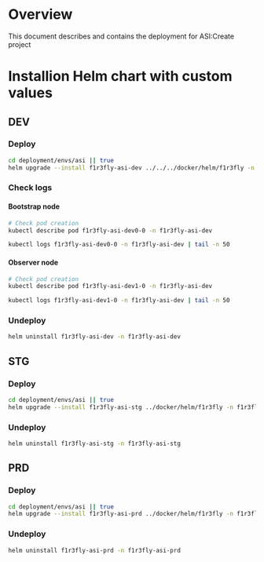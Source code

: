 # Overview
This document describes and contains the deployment for ASI:Create project

# Installion Helm chart with custom values
## DEV
### Deploy
```sh
cd deployment/envs/asi || true
helm upgrade --install f1r3fly-asi-dev ../../../docker/helm/f1r3fly -n f1r3fly-asi-dev --create-namespace -f ./helm-values.yaml
```
### Check logs
#### Bootstrap node
```sh
# Check pod creation
kubectl describe pod f1r3fly-asi-dev0-0 -n f1r3fly-asi-dev
```
```sh
kubectl logs f1r3fly-asi-dev0-0 -n f1r3fly-asi-dev | tail -n 50
```
#### Observer node
```sh
# Check pod creation
kubectl describe pod f1r3fly-asi-dev1-0 -n f1r3fly-asi-dev
```
```sh
kubectl logs f1r3fly-asi-dev1-0 -n f1r3fly-asi-dev | tail -n 50
```

### Undeploy
```sh
helm uninstall f1r3fly-asi-dev -n f1r3fly-asi-dev
```
## STG
### Deploy
```sh
cd deployment/envs/asi || true
helm upgrade --install f1r3fly-asi-stg ../docker/helm/f1r3fly -n f1r3fly-asi-stg --create-namespace -f ./helm-values.yaml
```
### Undeploy
```sh
helm uninstall f1r3fly-asi-stg -n f1r3fly-asi-stg
```
## PRD
### Deploy
```sh
cd deployment/envs/asi || true
helm upgrade --install f1r3fly-asi-prd ../docker/helm/f1r3fly -n f1r3fly-asi-prd --create-namespace -f ./helm-values.yaml
```
### Undeploy
```sh
helm uninstall f1r3fly-asi-prd -n f1r3fly-asi-prd
```





